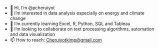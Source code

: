 - 👋 Hi, I’m @pcheruiyot
- 👀 I’m interested in data analysis especially on energy and climate change
- 🌱 I’m currently learning Excel, R, Python, SQL and Tableau
- 💞️ I’m looking to collaborate on text processing algorithms, automation and data visualization
- 📫 How to reach: Cheruiyotkimp@gmail.com

<!---
pcheruiyot/pcheruiyot is a ✨ special ✨ repository because its `README.md` (this file) appears on your GitHub profile.
You can click the Preview link to take a look at your changes.
--->
